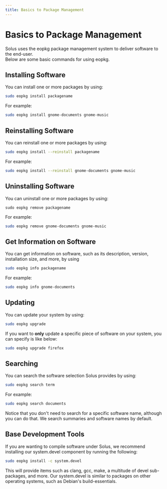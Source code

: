 ```yaml
---
title: Basics to Package Management
---
```

# Basics to Package Management

Solus uses the eopkg package management system to deliver software to the end-user.  
Below are some basic commands for using eopkg.

## Installing Software

You can install one or more packages by using:

``` bash
sudo eopkg install packagename
```

For example:

``` bash
sudo eopkg install gnome-documents gnome-music
```

## Reinstalling Software

You can reinstall one or more packages by using:

``` bash
sudo eopkg install --reinstall packagename
```

For example:

``` bash
sudo eopkg install --reinstall gnome-documents gnome-music
```

## Uninstalling Software

You can uninstall one or more packages by using:

```
sudo eopkg remove packagename
```

For example:

``` bash
sudo eopkg remove gnome-documents gnome-music
```

## Get Information on Software

You can get information on software, such as its description, version, installation size, and more, by using

``` bash
sudo eopkg info packagename
```

For example:

``` bash
sudo eopkg info gnome-documents
```

## Updating

You can update your system by using:

``` bash
sudo eopkg upgrade
```

If you want to **only** update a specific piece of software on your system, you can specify is like below:

``` bash
sudo eopkg upgrade firefox
```

## Searching

You can search the software selection Solus provides by using:

``` bash
sudo eopkg search term
```

For example:

``` bash
sudo eopkg search documents
```

Notice that you don't need to search for a specific software name, although you can do that. We search summaries and software names by default.

## Base Development Tools

If you are wanting to compile software under Solus, we recommend installing our system.devel component by running the following:

``` bash
sudo eopkg install -c system.devel
```

This will provide items such as clang, gcc, make, a multitude of devel sub-packages, and more. Our system.devel is similar to packages on other operating systems, such as Debian's build-essentials.